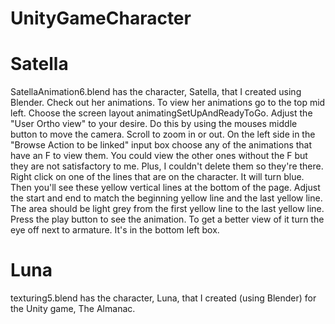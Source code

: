 # UnityGameCharacter
# Satella
SatellaAnimation6.blend has the character, Satella, that I created using Blender. Check out her animations.
To view her animations go to the top mid left. Choose the screen layout animatingSetUpAndReadyToGo. Adjust the "User Ortho view" to your
desire. Do this by using the mouses middle button to move the camera. Scroll to zoom in or out. On the left side in the "Browse Action
to be linked" input box choose any of the animations that have an F to view them. You could view the other ones without the F but they are not satisfactory to me. Plus, I couldn't delete them so they're there. Right click on one of the lines that are on the character. It will turn blue. Then you'll see these yellow vertical lines at the bottom of the page. Adjust the start and end to match the beginning yellow line and the last yellow line. The area should be light grey from the first yellow line to the last yellow line. Press the play button to 
see the animation. To get a better view of it turn the eye off next to armature. It's in the bottom left box. 

# Luna
texturing5.blend has the character, Luna, that I created (using Blender) for the Unity game, The Almanac. 
